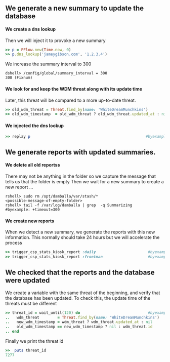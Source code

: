 <!--
Load the Harness engine (Ruby)

>> require_relative './harness.rb'                                                              # byexample: +pass +timeout=30
>> Harness::init_test(self, 'product' => 'csp','active_record_on' => true,'bg_noise' => true)   # byexample: +pass +timeout=30

>> require_relative "lib/csp/csp_stats_kiosk_helpers.rb"
>> require_relative "lib/csp/activerecord_classes.rb"

Grab anything involving frontman for debugging
>> add_custom_grep('/var/log/damballa', 'frontman' => 'frontman')

-->
## We generate a new summary to update the database

#### We create a dns lookup
Then we will inject it to provoke a new summary
```ruby
>> p = PFlow.new(Time.now, 0)
>> p.dns_lookup('jameygibson.com', '1.2.3.4')

```
We increase the summary interval to 300
```shell
dshell> /config/global/summary_interval = 300
300 (Fixnum)
```

#### We look for and keep the WDM threat along with its update time
Later, this threat will be compared to a more up-to-date threat.
```ruby
>> old_wdm_threat = Threat.find_by(name: 'WhiteDreamMunchkins')
>> old_wdm_timestamp  = old_wdm_threat ? old_wdm_threat.updated_at : nil

```

#### We injected the dns lookup
```ruby
>> replay p                                                   #byexample: +timeout=10

```

## We generate reports with updated summaries.

#### We delete all old reportss
There may not be anything in the folder so we capture the message that tells us that
the folder is empty
Then we wait for a new summary to create a new report ...
```shell
rshell> sudo rm /opt/damballa/var/stash/*
<possible-message-of-empty-folder>
rshell> tail -f /var/log/damballa | grep  -q Summarizing      #byexample: +timeout=300

```

#### We create new reports
When we detect a new summary, we generate the reports with this new information.
This normally should take 24 hours but we will accelerate the process
```ruby
>> trigger_csp_stats_kiosk_report :daily                       #byexample: +timeout=10
>> trigger_csp_stats_kiosk_report :frontman                    #byexample: +timeout=10

```

## We checked that the reports and the database were updated
We create a variable with the same threat of the beginning, and verify that the database has been updated.
To check this, the update time of the threats must be different
```ruby
>> threat_id = wait_until(120) do                              #byexample: +timeout 120
..   wdm_threat        = Threat.find_by(name: 'WhiteDreamMunchkins')
..   new_wdm_timestamp = wdm_threat ? wdm_threat.updated_at : nil
..   old_wdm_timestamp == new_wdm_timestamp ? nil : wdm_threat.id
.. end

```

Finally we print the threat id
```ruby
>>  puts threat_id
7277
```
